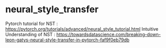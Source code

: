 # neural_style_transfer
Pytorch tutorial for NST : https://pytorch.org/tutorials/advanced/neural_style_tutorial.html
Intuitive Understanding of NST : https://towardsdatascience.com/breaking-down-leon-gatys-neural-style-transfer-in-pytorch-faf9f0eb79db
